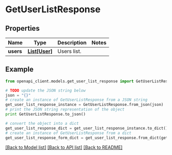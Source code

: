 # GetUserListResponse


## Properties

Name | Type | Description | Notes
------------ | ------------- | ------------- | -------------
**users** | [**List[User]**](User.md) | Users list. | 

## Example

```python
from openapi_client.models.get_user_list_response import GetUserListResponse

# TODO update the JSON string below
json = "{}"
# create an instance of GetUserListResponse from a JSON string
get_user_list_response_instance = GetUserListResponse.from_json(json)
# print the JSON string representation of the object
print GetUserListResponse.to_json()

# convert the object into a dict
get_user_list_response_dict = get_user_list_response_instance.to_dict()
# create an instance of GetUserListResponse from a dict
get_user_list_response_form_dict = get_user_list_response.from_dict(get_user_list_response_dict)
```
[[Back to Model list]](../README.md#documentation-for-models) [[Back to API list]](../README.md#documentation-for-api-endpoints) [[Back to README]](../README.md)


